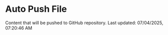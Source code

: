 # Auto Push File

Content that will be pushed to GitHub repository.
Last updated: 07/04/2025, 07:20:46 AM